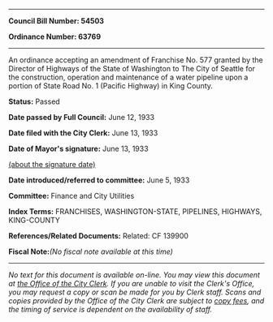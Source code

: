

********

**Council Bill Number: 54503**
   
**Ordinance Number: 63769**
********

 An ordinance accepting an amendment of Franchise No. 577 granted by the Director of Highways of the State of Washington to The City of Seattle for the construction, operation and maintenance of a water pipeline upon a portion of State Road No. 1 (Pacific Highway) in King County.

**Status:** Passed
   
**Date passed by Full Council:** June 12, 1933
   
**Date filed with the City Clerk:** June 13, 1933
   
**Date of Mayor's signature:** June 13, 1933
   
[(about the signature date)](/~public/approvaldate.htm)
   
   
   
**Date introduced/referred to committee:** June 5, 1933
   
**Committee:** Finance and City Utilities
   
   
**Index Terms:** FRANCHISES, WASHINGTON-STATE, PIPELINES, HIGHWAYS, KING-COUNTY

**References/Related Documents:** Related: CF 139900

**Fiscal Note:**_(No fiscal note available at this time)_
********

_No text for this document is available on-line. You may view this document at [the Office of the City Clerk](http://www.seattle.gov/leg/clerk/contactUs.htm). If you are unable to visit the Clerk's Office, you may request a copy or scan be made for you by Clerk staff. Scans and copies provided by the Office of the City Clerk are subject to [copy fees](http://clerk.seattle.gov/~public/clerkfees.htm), and the timing of service is dependent on the availability of staff._

